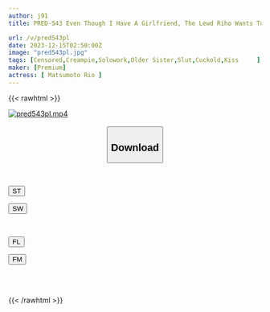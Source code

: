 ```yaml
---
author: j91
title: PRED-543 Even Though I Have A Girlfriend, The Lewd Riho Wants To Be My Mistress And Seduces Me With Seductive Kisses Anytime And Anywhere. A Creampie Date With Riho Matsumoto.

url: /v/pred543pl
date: 2023-12-15T02:50:00Z
image: "pred543pl.jpg"
tags: [Censored,Creampie,Solowork,Older Sister,Slut,Cuckold,Kiss	 ]
maker: [Premium]
actress: [ Matsumoto Rio ]
---
```



{{< rawhtml >}}

<div class="video" data-videoid="Re8pO0yBljcdw9R">
    <a href="javascript:;">
        <img src="/v/pred543pl/pred543pl.jpg" width="WIDTH" height="HEIGHT" alt="pred543pl.mp4" loading="lazy">
    </a>
</div>

<script type="text/javascript" src="https://j91.asia/asset/on-demand-st.js"></script>

<br>
  <link rel="stylesheet" href="https://j91.asia/asset/bs5.css">
  
  <center>
  <button class="btn btn-primary" type="button" data-bs-toggle="collapse" data-bs-target=".multi-collapse" aria-expanded="false" aria-controls="multiCollapseExample1 multiCollapseExample2"><h2>Download</h2></button></center>
</p>
<div class="row">
  <div class="col">
    <div class="collapse multi-collapse" id="multiCollapseExample1">
      <div class="card card-body">
	      	      <br>
<div class="buttons">  
<p><a href="https://streamtape.to/v/Re8pO0yBljcdw9R" target="_blank"><button class="btn-hover color-3"><i class="fa fa-download"></i> ST</button></a></p>
<p><a href="https://flaswish.com/nvcrt7jxxgs9" target="_blank"><button class="btn-hover color-2"><i class="fa fa-download"></i> SW</button></a></p></div>
    </div>
  </div>
</div>
  <div class="col">
    <div class="collapse multi-collapse" id="multiCollapseExample2">
      <div class="card card-body">
	      <br>
<div class="buttons">
<p><a href="https://filelions.site/f/yrcwvai69uek" target="_blank"><button class="btn-hover color-9"><i class="fa fa-download"></i> FL</button></a></p>
<p><a href="https://filemoon.sx/d/ge9abm0cbywo" target="_blank"><button class="btn-hover color-8"><i class="fa fa-download"></i> FM</button></a></p></div>
<br><br>
      </div>
    </div>
  </div>
</div>

{{< /rawhtml >}}